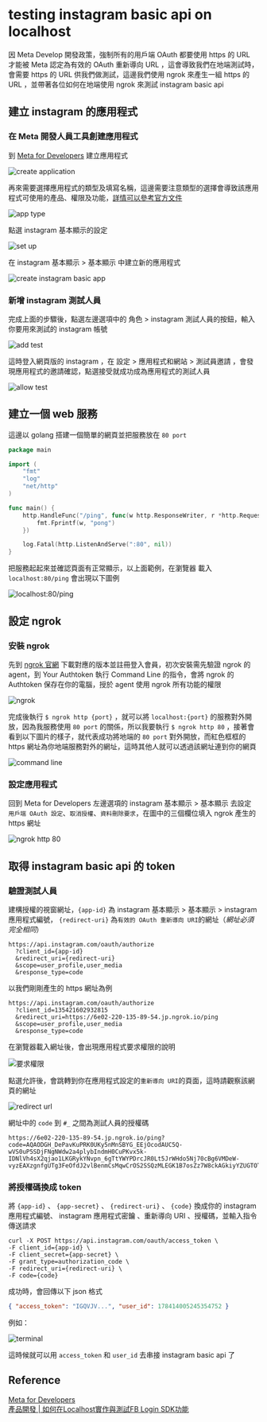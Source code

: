 # testing instagram basic api on localhost

<!--more-->

因 Meta Develop 開發政策，強制所有的用戶端 OAuth 都要使用 https 的 URL 才能被 Meta 認定為有效的 OAuth 重新導向 URL ，這會導致我們在地端測試時，會需要 https 的 URL 供我們做測試，這邊我們使用 ngrok 來產生一組 https 的 URL ，並帶著各位如何在地端使用 ngrok 來測試 instagram basic api  

## 建立 instagram 的應用程式

### 在 Meta 開發人員工具創建應用程式

到 [Meta for Developers](https://developers.facebook.com/?no_redirect=1) 建立應用程式  

![create application](https://imgur.com/SqaqiXa.png)  

再來需要選擇應用程式的類型及填寫名稱，這邊需要注意類型的選擇會導致該應用程式可使用的產品、權限及功能，[詳情可以參考官方文件](https://developers.facebook.com/docs/development/create-an-app/app-dashboard/app-types)  

![app type](https://imgur.com/1xwkv4U.png)  

點選 instagram 基本顯示的設定  

![set up](https://imgur.com/dIVtYPY.png)  

在 instagram 基本顯示 > 基本顯示 中建立新的應用程式  

![create instagram basic app](https://imgur.com/FPtEXIA.png)  

### 新增 instagram 測試人員

完成上面的步驟後，點選左邊選項中的 角色 > instagram 測試人員的按鈕，輸入你要用來測試的 instagram 帳號  

![add test](https://imgur.com/7qNpQSo.png)  

這時登入網頁版的 instagram ，在 設定 > 應用程式和網站 > 測試員邀請 ，會發現應用程式的邀請確認，點選接受就成功成為應用程式的測試人員  

![allow test](https://imgur.com/BDULvxO.png)  

## 建立一個 web 服務

這邊以 golang 搭建一個簡單的網頁並把服務放在 `80 port`  

```go
package main

import (
    "fmt"
    "log"
    "net/http"
)

func main() {
    http.HandleFunc("/ping", func(w http.ResponseWriter, r *http.Request) {
        fmt.Fprintf(w, "pong")
    })

    log.Fatal(http.ListenAndServe(":80", nil))
}
```  

把服務起起來並確認頁面有正常顯示，以上面範例，在瀏覽器
載入 `localhost:80/ping` 會出現以下圖例  

![localhost:80/ping](https://imgur.com/KXqoinl.png)  

## 設定 ngrok

### 安裝 ngrok

先到 [ngrok 官網](https://ngrok.com/download) 下載對應的版本並註冊登入會員，初次安裝需先驗證 ngrok 的 agent，到 Your Authtoken 執行 Command Line 的指令，會將 ngrok 的 Authtoken 保存在你的電腦，授於 agent 使用 ngrok 所有功能的權限  

![ngrok](https://imgur.com/NE6GzRh.png)  

完成後執行 `$ ngrok http {port}` ，就可以將 `localhost:{port}` 的服務對外開放，因為我服務使用 `80 port` 的關係，所以我要執行 `$ ngrok http 80` ，接著會看到以下圖片的樣子，就代表成功將地端的 `80 port` 對外開放，而紅色框框的 https 網址為你地端服務對外的網址，這時其他人就可以透過該網址連到你的網頁  

![command line](https://imgur.com/2PikB8H.png)  

### 設定應用程式

回到 Meta for Developers 左邊選項的 instagram 基本顯示 > 基本顯示 去設定 `用戶端 OAuth 設定`、`取消授權`、`資料刪除要求`，在圖中的三個欄位填入 ngrok 產生的 https 網址  

![ngrok http 80](https://imgur.com/gtl7jDv.png)  

## 取得 instagram basic api 的 token

### 驗證測試人員

建構授權的視窗網址，`{app-id}` 為 instagram 基本顯示 > 基本顯示 > instagram 應用程式編號， `{redirect-uri}` 為`有效的 OAuth 重新導向 URI`的網址（*網址必須完全相同*）  

```url
https://api.instagram.com/oauth/authorize
  ?client_id={app-id}
  &redirect_uri={redirect-uri}
  &scope=user_profile,user_media
  &response_type=code
```  

以我們剛剛產生的 https 網址為例  

```url
https://api.instagram.com/oauth/authorize
  ?client_id=135421602932815
  &redirect_uri=https://6e02-220-135-89-54.jp.ngrok.io/ping
  &scope=user_profile,user_media
  &response_type=code
```  

在瀏覽器載入網址後，會出現應用程式要求權限的說明  

![要求權限](https://imgur.com/LPaPfJd.png)  

點選允許後，會跳轉到你在應用程式設定的`重新導向 URI`的頁面，這時請觀察該網頁的網址  

![redirect url](https://imgur.com/W2obeKW.png)  

網址中的 `code` 到 `#_` 之間為測試人員的授權碼  

```url
https://6e02-220-135-89-54.jp.ngrok.io/ping?code=AQAODGH_DePavKuPRK0UKy5nMnSBYG_EEjOcodAUC5Q-wVS0uP5SDjFNgNWdw2a4plybIndmH0CuPKvx5k-IDNlVh4sX2qjao1LKGRykYNvpn_6gTtYWYPDrcJR0Lt5JrWHdo5Nj70cBg6VMDeW-vyzEAXzgnfgUTg3FeOfdJ2vlBenmCsMqwCrOS2SSQzMLEGK1B7osZz7W8ckAGkiyYZUGTOTlIDDuy4UOpLJ_PJd_4g#_
```  

### 將授權碼換成 token

將 `{app-id}` 、 `{app-secret}` 、 `{redirect-uri}` 、 `{code}` 換成你的 instagram 應用程式編號、 instagram 應用程式密鑰 、重新導向 URI 、授權碼，並輸入指令傳送請求  

```curl
curl -X POST https://api.instagram.com/oauth/access_token \
-F client_id={app-id} \
-F client_secret={app-secret} \
-F grant_type=authorization_code \
-F redirect_uri={redirect-uri} \
-F code={code}
```  

成功時，會回傳以下 json 格式  

```json
{ "access_token": "IGQVJV...", "user_id": 178414005245354752 }
```  

例如：  

![terminal](https://imgur.com/5m0ZSpv.png)  

這時候就可以用 `access_token` 和 `user_id` 去串接 instagram basic api 了  

## Reference

[Meta for Developers](https://developers.facebook.com/docs/instagram-basic-display-api/getting-started)  
[產品開發 | 如何在Localhost實作與測試FB Login SDK功能](https://medium.com/alexchanglife/%E7%94%A2%E5%93%81%E9%96%8B%E7%99%BC-%E5%A6%82%E4%BD%95%E5%9C%A8localhost%E6%B8%AC%E8%A9%A6fb-login-sdk%E5%8A%9F%E8%83%BD-mac-5098973b9901)  

